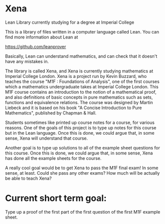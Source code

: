 # Xena
Lean Library currently studying for a degree at Imperial College 

This is a library of files written in a computer language called Lean.
You can find more information about Lean at

https://github.com/leanprover

Basically, Lean can understand mathematics, and can check that it
doesn't have any mistakes in.

The library is called Xena, and Xena is currently studying mathematics
at Imperial College London. Xena is a project run by Kevin Buzzard,
who teaches the course "M1F : Foundations of Analysis", one of the
first courses which a mathematics undergraduate takes at Imperial College London.
This M1F course contains an introduction to the notion of a mathematical proof,
and also definitions of basic concepts in pure mathematics such as sets, functions
and equivalence relations. The course was designed by Martin Liebeck
and it is based on his book "A Concise Introduction to Pure Mathematics",
published by Chapman & Hall.

Students sometimes like printed up course notes for a course, for various
reasons. One of the goals of this project is to type up notes for this course
but in the Lean language. Once this is done, we could argue that, in some
sense, Xena will understand that course. 

Another goal is to type up solutions to all of the example sheet questions
for this course. Once this is done, we could argue that, in some sense,
Xena has done all the example sheets for the course.

A really cool goal would be to get Xena to pass the M1F final exam! In
some sense, at least. Could she pass any other exams? How much will be
actually be able to teach Xena?

# Current short term goal: 

Type up a proof of the first part of the first question of the first M1F example sheet.

